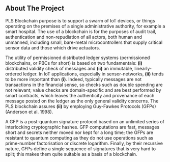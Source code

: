 <!-- ABOUT THE PROJECT -->
## About The Project

PLS Blockchain purpose is to support a swarm of IoT devices, or things operating on the premises of a single administrative authority, for example a smart hospital. The use of a blockchain is for the purposes of audit trail, authentication and non-repudiation of all actors, both human and unmanned, including small, bare-metal microcontrollers that supply critical sensor data and those which drive actuators. 

The utility of permissioned distributed ledger systems (permissioned blockchains, or PBCs for short) is based on two fundamentals: **(i)** distributed validity check of messages and **(ii)** an immutable, linearly-ordered ledger. In IoT applications, especially in sensor-networks, **(ii)** tends to be more important than **(i)**. Indeed, typically messages are not transactions in the financial sense, so checks such as double spending are not relevant; value checks are domain-specific and are best performed by smart contracts, which leaves the authenticity and provenance of each message posted on the ledger as the only general validity concerns. The PLS blockchain assures **(ii)** by employing Guy-Fawkes Protocols (GFPs) (Anderson et al. 1998). 

A GFP is a post-quantum signature protocol based on an unlimited series of interlocking cryptographic hashes. GFP computations are fast, messages short and secrets neither moved nor kept for a long time; the GFPs are resistant to quantum computing as they do not use operations such as prime-number factorisation or discrete logarithm. Finally, by their recursive nature, GFPs define a single sequence of signatures that is very hard to split; this makes them quite suitable as a basis of a blockchain.